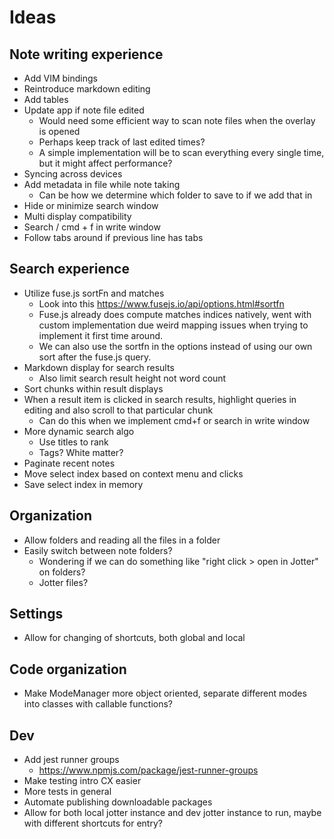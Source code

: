 # Ideas

## Note writing experience

- Add VIM bindings
- Reintroduce markdown editing
- Add tables
- Update app if note file edited
  - Would need some efficient way to scan note files when the overlay is opened
  - Perhaps keep track of last edited times?
  - A simple implementation will be to scan everything every single time, but it might affect performance?
- Syncing across devices
- Add metadata in file while note taking
  - Can be how we determine which folder to save to if we add that in
- Hide or minimize search window
- Multi display compatibility
- Search / cmd + f in write window
- Follow tabs around if previous line has tabs

## Search experience

- Utilize fuse.js sortFn and matches
  - Look into this https://www.fusejs.io/api/options.html#sortfn
  - Fuse.js already does compute matches indices natively, went with custom implementation due weird mapping issues when trying to implement it first time around.
  - We can also use the sortfn in the options instead of using our own sort after the fuse.js query.
- Markdown display for search results
  - Also limit search result height not word count
- Sort chunks within result displays
- When a result item is clicked in search results, highlight queries in editing and also scroll to that particular chunk
  - Can do this when we implement cmd+f or search in write window
- More dynamic search algo
  - Use titles to rank
  - Tags? White matter?
- Paginate recent notes
- Move select index based on context menu and clicks
- Save select index in memory

## Organization

- Allow folders and reading all the files in a folder
- Easily switch between note folders?
  - Wondering if we can do something like "right click > open in Jotter" on folders?
  - Jotter files?

## Settings

- Allow for changing of shortcuts, both global and local

## Code organization

- Make ModeManager more object oriented, separate different modes into classes with callable functions?

## Dev

- Add jest runner groups
  - https://www.npmjs.com/package/jest-runner-groups
- Make testing intro CX easier
- More tests in general
- Automate publishing downloadable packages
- Allow for both local jotter instance and dev jotter instance to run, maybe with different shortcuts for entry?
